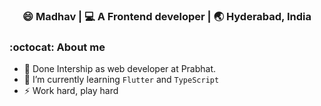 <div align="center">
<h3> 😄 Madhav | 💻 A Frontend developer | 🌏 Hyderabad, India </h3>
</div>

### :octocat: About me

- 🔭 Done Intership as web developer at Prabhat.
- 🌱 I’m currently learning `Flutter` and `TypeScript`
- ⚡ Work hard, play hard
